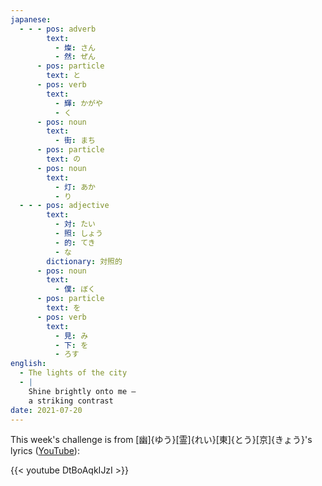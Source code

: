 ```yaml
---
japanese:
  - - - pos: adverb
        text:
          - 燦: さん
          - 然: ぜん
      - pos: particle
        text: と
      - pos: verb
        text:
          - 輝: かがや
          - く
      - pos: noun
        text:
          - 街: まち
      - pos: particle
        text: の
      - pos: noun
        text:
          - 灯: あか
          - り
  - - - pos: adjective
        text:
          - 対: たい
          - 照: しょう
          - 的: てき
          - な
        dictionary: 対照的
      - pos: noun
        text:
          - 僕: ぼく
      - pos: particle
        text: を
      - pos: verb
        text:
          - 見: み
          - 下: を
          - ろす
english:
  - The lights of the city
  - |
    Shine brightly onto me —
    a striking contrast
date: 2021-07-20
---
```


This week's challenge is from [幽]{ゆう}[霊]{れい}[東]{とう}[京]{きょう}'s lyrics ([YouTube](https://www.youtube.com/watch?v=DtBoAqkIJzI)):

{{< youtube DtBoAqkIJzI >}}